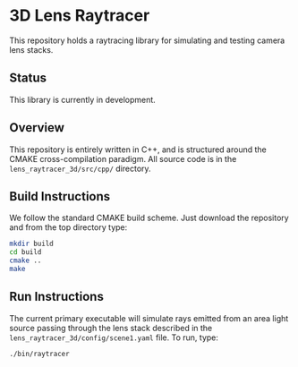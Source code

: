# 3D Lens Raytracer

This repository holds a raytracing library for simulating and testing camera lens stacks.

## Status
This library is currently in development.

## Overview
This repository is entirely written in C++, and is structured around the CMAKE cross-compilation paradigm. All source code is in the `lens_raytracer_3d/src/cpp/` directory.

## Build Instructions
We follow the standard CMAKE build scheme. Just download the repository and from the top directory type:

```bash
mkdir build
cd build
cmake ..
make
```

## Run Instructions
The current primary executable will simulate rays emitted from an area light source passing through the lens stack described in the `lens_raytracer_3d/config/scene1.yaml` file. To run, type:

```bash
./bin/raytracer
```
